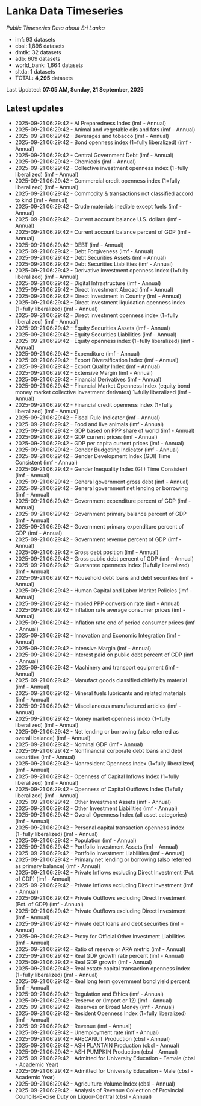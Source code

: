 # Lanka Data Timeseries
*Public Timeseries Data about Sri Lanka*

* imf: 93 datasets
* cbsl: 1,896 datasets
* dmtlk: 32 datasets
* adb: 609 datasets
* world_bank: 1,664 datasets
* sltda: 1 datasets
* TOTAL: **4,295** datasets

Last Updated: **07:05 AM, Sunday, 21 September, 2025**

## Latest updates

* 2025-09-21 06:29:42 - AI Preparedness Index (imf - Annual)
* 2025-09-21 06:29:42 - Animal and vegetable oils and fats (imf - Annual)
* 2025-09-21 06:29:42 - Beverages and tobacco (imf - Annual)
* 2025-09-21 06:29:42 - Bond openness index (1=fully liberalized) (imf - Annual)
* 2025-09-21 06:29:42 - Central Government Debt (imf - Annual)
* 2025-09-21 06:29:42 - Chemicals (imf - Annual)
* 2025-09-21 06:29:42 - Collective investment openness index (1=fully liberalized) (imf - Annual)
* 2025-09-21 06:29:42 - Commercial credit openness index (1=fully liberalized) (imf - Annual)
* 2025-09-21 06:29:42 - Commodity & transactions not classified accord to kind (imf - Annual)
* 2025-09-21 06:29:42 - Crude materials inedible except fuels (imf - Annual)
* 2025-09-21 06:29:42 - Current account balance U.S. dollars (imf - Annual)
* 2025-09-21 06:29:42 - Current account balance percent of GDP (imf - Annual)
* 2025-09-21 06:29:42 - DEBT (imf - Annual)
* 2025-09-21 06:29:42 - Debt Forgiveness (imf - Annual)
* 2025-09-21 06:29:42 - Debt Securities Assets (imf - Annual)
* 2025-09-21 06:29:42 - Debt Securities Liabilities (imf - Annual)
* 2025-09-21 06:29:42 - Derivative investment openness index (1=fully liberalized) (imf - Annual)
* 2025-09-21 06:29:42 - Digital Infrastructure (imf - Annual)
* 2025-09-21 06:29:42 - Direct Investment Abroad (imf - Annual)
* 2025-09-21 06:29:42 - Direct Investment In Country (imf - Annual)
* 2025-09-21 06:29:42 - Direct investment liquidation openness index (1=fully liberalized) (imf - Annual)
* 2025-09-21 06:29:42 - Direct investment openness index (1=fully liberalized) (imf - Annual)
* 2025-09-21 06:29:42 - Equity Securities Assets (imf - Annual)
* 2025-09-21 06:29:42 - Equity Securities Liabilities (imf - Annual)
* 2025-09-21 06:29:42 - Equity openness index (1=fully liberalized) (imf - Annual)
* 2025-09-21 06:29:42 - Expenditure (imf - Annual)
* 2025-09-21 06:29:42 - Export Diversification Index (imf - Annual)
* 2025-09-21 06:29:42 - Export Quality Index (imf - Annual)
* 2025-09-21 06:29:42 - Extensive Margin (imf - Annual)
* 2025-09-21 06:29:42 - Financial Derivatives (imf - Annual)
* 2025-09-21 06:29:42 - Financial Market Openness Index (equity bond money market collective investment derivates) 1=fully liberalized (imf - Annual)
* 2025-09-21 06:29:42 - Financial credit openness index (1=fully liberalized) (imf - Annual)
* 2025-09-21 06:29:42 - Fiscal Rule Indicator (imf - Annual)
* 2025-09-21 06:29:42 - Food and live animals (imf - Annual)
* 2025-09-21 06:29:42 - GDP based on PPP share of world (imf - Annual)
* 2025-09-21 06:29:42 - GDP current prices (imf - Annual)
* 2025-09-21 06:29:42 - GDP per capita current prices (imf - Annual)
* 2025-09-21 06:29:42 - Gender Budgeting Indicator (imf - Annual)
* 2025-09-21 06:29:42 - Gender Development Index (GDI) Time Consistent (imf - Annual)
* 2025-09-21 06:29:42 - Gender Inequality Index (GII) Time Consistent (imf - Annual)
* 2025-09-21 06:29:42 - General government gross debt (imf - Annual)
* 2025-09-21 06:29:42 - General government net lending or borrowing (imf - Annual)
* 2025-09-21 06:29:42 - Government expenditure percent of GDP (imf - Annual)
* 2025-09-21 06:29:42 - Government primary balance percent of GDP (imf - Annual)
* 2025-09-21 06:29:42 - Government primary expenditure percent of GDP (imf - Annual)
* 2025-09-21 06:29:42 - Government revenue percent of GDP (imf - Annual)
* 2025-09-21 06:29:42 - Gross debt position (imf - Annual)
* 2025-09-21 06:29:42 - Gross public debt percent of GDP (imf - Annual)
* 2025-09-21 06:29:42 - Guarantee openness index (1=fully liberalized) (imf - Annual)
* 2025-09-21 06:29:42 - Household debt loans and debt securities (imf - Annual)
* 2025-09-21 06:29:42 - Human Capital and Labor Market Policies (imf - Annual)
* 2025-09-21 06:29:42 - Implied PPP conversion rate (imf - Annual)
* 2025-09-21 06:29:42 - Inflation rate average consumer prices (imf - Annual)
* 2025-09-21 06:29:42 - Inflation rate end of period consumer prices (imf - Annual)
* 2025-09-21 06:29:42 - Innovation and Economic Integration (imf - Annual)
* 2025-09-21 06:29:42 - Intensive Margin (imf - Annual)
* 2025-09-21 06:29:42 - Interest paid on public debt percent of GDP (imf - Annual)
* 2025-09-21 06:29:42 - Machinery and transport equipment (imf - Annual)
* 2025-09-21 06:29:42 - Manufact goods classified chiefly by material (imf - Annual)
* 2025-09-21 06:29:42 - Mineral fuels lubricants and related materials (imf - Annual)
* 2025-09-21 06:29:42 - Miscellaneous manufactured articles (imf - Annual)
* 2025-09-21 06:29:42 - Money market openness index (1=fully liberalized) (imf - Annual)
* 2025-09-21 06:29:42 - Net lending or borrowing (also referred as overall balance) (imf - Annual)
* 2025-09-21 06:29:42 - Nominal GDP (imf - Annual)
* 2025-09-21 06:29:42 - Nonfinancial corporate debt loans and debt securities (imf - Annual)
* 2025-09-21 06:29:42 - Nonresident Openness Index (1=fully liberalized) (imf - Annual)
* 2025-09-21 06:29:42 - Openness of Capital Inflows Index (1=fully liberalized) (imf - Annual)
* 2025-09-21 06:29:42 - Openness of Capital Outflows Index (1=fully liberalized) (imf - Annual)
* 2025-09-21 06:29:42 - Other Investment Assets (imf - Annual)
* 2025-09-21 06:29:42 - Other Investment Liabilities (imf - Annual)
* 2025-09-21 06:29:42 - Overall Openness Index (all asset categories) (imf - Annual)
* 2025-09-21 06:29:42 - Personal capital transaction openness index (1=fully liberalized) (imf - Annual)
* 2025-09-21 06:29:42 - Population (imf - Annual)
* 2025-09-21 06:29:42 - Portfolio Investment Assets (imf - Annual)
* 2025-09-21 06:29:42 - Portfolio Investment Liabilities (imf - Annual)
* 2025-09-21 06:29:42 - Primary net lending or borrowing (also referred as primary balance) (imf - Annual)
* 2025-09-21 06:29:42 - Private Inflows excluding Direct Investment (Pct. of GDP) (imf - Annual)
* 2025-09-21 06:29:42 - Private Inflows excluding Direct Investment (imf - Annual)
* 2025-09-21 06:29:42 - Private Outflows excluding Direct Investment (Pct. of GDP) (imf - Annual)
* 2025-09-21 06:29:42 - Private Outflows excluding Direct Investment (imf - Annual)
* 2025-09-21 06:29:42 - Private debt loans and debt securities (imf - Annual)
* 2025-09-21 06:29:42 - Proxy for Official Other Investment Liabilities (imf - Annual)
* 2025-09-21 06:29:42 - Ratio of reserve or ARA metric (imf - Annual)
* 2025-09-21 06:29:42 - Real GDP growth rate percent (imf - Annual)
* 2025-09-21 06:29:42 - Real GDP growth (imf - Annual)
* 2025-09-21 06:29:42 - Real estate capital transaction openness index (1=fully liberalized) (imf - Annual)
* 2025-09-21 06:29:42 - Real long term government bond yield percent (imf - Annual)
* 2025-09-21 06:29:42 - Regulation and Ethics (imf - Annual)
* 2025-09-21 06:29:42 - Reserve or (Import or 12) (imf - Annual)
* 2025-09-21 06:29:42 - Reserves or Broad Money (imf - Annual)
* 2025-09-21 06:29:42 - Resident Openness Index (1=fully liberalized) (imf - Annual)
* 2025-09-21 06:29:42 - Revenue (imf - Annual)
* 2025-09-21 06:29:42 - Unemployment rate (imf - Annual)
* 2025-09-21 06:29:42 - ARECANUT Production (cbsl - Annual)
* 2025-09-21 06:29:42 - ASH PLANTAIN Production (cbsl - Annual)
* 2025-09-21 06:29:42 - ASH PUMPKIN Production (cbsl - Annual)
* 2025-09-21 06:29:42 - Admitted for University Education - Female (cbsl - Academic Year)
* 2025-09-21 06:29:42 - Admitted for University Education - Male (cbsl - Academic Year)
* 2025-09-21 06:29:42 - Agriculture Volume Index (cbsl - Annual)
* 2025-09-21 06:29:42 - Analysis of Revenue Collection of Provincial Councils-Excise Duty on Liquor-Central (cbsl - Annual)